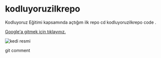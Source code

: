 # kodluyoruzilkrepo
Kodluyoruz Eğitimi kapsamında açtığım ilk repo
cd kodluyoruzilkrepo
code .

[Google'a gitmek için tıklayınız.](https://google.com)

![kedi resmi](https://st1.myideasoft.com/shop/bm/44/myassets/blogs/kediszroulari.png?revision=1666793247)

git comment

